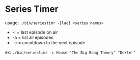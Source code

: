 # Series Timer
usage: ````./bin/seriestimr -[lac] <series names>````
- -l = last episode on air
- -a = list all episodes
- -c = countdown to the next episode

ex:
````./bin/seriestimr -c House "The Big Bang Theory" "Dexter"````
